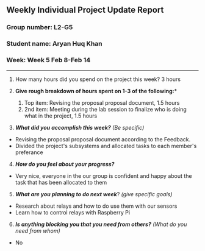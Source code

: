 ## Weekly Individual Project Update Report
### Group number: L2-G5 
### Student name: Aryan Huq Khan
### Week: Week 5 Feb 8-Feb 14
___
1. How many hours did you spend on the project this week? 3 hours

2. **Give rough breakdown of hours spent on 1-3 of the following:***
   1. Top item: Revising the proposal proposal document, 1.5 hours
   2. 2nd item: Meeting during the lab session to finalize who is doing what in the project, 1.5 hours
3. ***What did you accomplish this week?*** _(Be specific)_
  - Revising the proposal proposal document according to the Feedback.
  - Divided the project's subsystems and allocated tasks to each member's preferance
4. ***How do you feel about your progress?*** 
  - Very nice, everyone in the our group is confident and happy about the task that has been allocated to them
5. ***What are you planning to do next week***? _(give specific goals)_
  - Research about relays and how to do use them with our sensors
  - Learn how to control relays with Raspberry Pi
6. ***Is anything blocking you that you need from others?*** _(What do you need from whom)_
  - No
